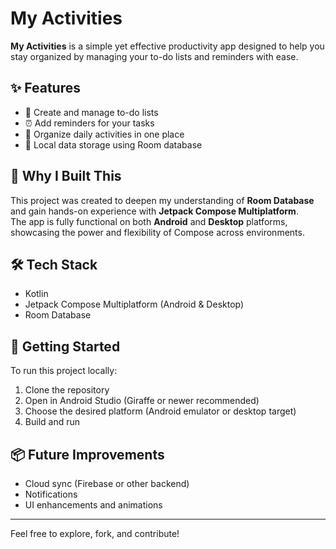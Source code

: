 # My Activities

**My Activities** is a simple yet effective productivity app designed to help you stay organized by managing your to-do lists and reminders with ease.

## ✨ Features

- 📝 Create and manage to-do lists
- ⏰ Add reminders for your tasks
- 📅 Organize daily activities in one place
- 💾 Local data storage using Room database

## 🧠 Why I Built This

This project was created to deepen my understanding of **Room Database** and gain hands-on experience with **Jetpack Compose Multiplatform**.  
The app is fully functional on both **Android** and **Desktop** platforms, showcasing the power and flexibility of Compose across environments.

## 🛠️ Tech Stack

- Kotlin
- Jetpack Compose Multiplatform (Android & Desktop)
- Room Database

## 🚀 Getting Started

To run this project locally:

1. Clone the repository
2. Open in Android Studio (Giraffe or newer recommended)
3. Choose the desired platform (Android emulator or desktop target)
4. Build and run

## 📦 Future Improvements

- Cloud sync (Firebase or other backend)
- Notifications
- UI enhancements and animations

---

Feel free to explore, fork, and contribute!
